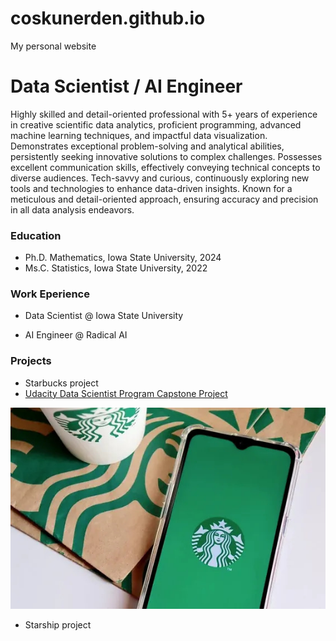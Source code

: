 # coskunerden.github.io
My personal website
# Data Scientist / AI Engineer
Highly skilled and detail-oriented professional with 5+ years of experience in creative scientific data analytics, proficient programming, advanced machine learning techniques, and impactful data visualization. Demonstrates exceptional problem-solving and analytical abilities, persistently seeking innovative solutions to complex challenges. Possesses excellent communication skills, effectively conveying technical concepts to diverse audiences. Tech-savvy and curious, continuously exploring new tools and technologies to enhance data-driven insights. Known for a meticulous and detail-oriented approach, ensuring accuracy and precision in all data analysis endeavors.

### Education
- Ph.D. Mathematics, Iowa State University, 2024
- Ms.C. Statistics, Iowa State University, 2022


### Work Eperience
- Data Scientist @ Iowa State University

- AI Engineer @ Radical AI

### Projects
- Starbucks project
- [Udacity Data Scientist Program Capstone Project](https://github.com/CoskunErden/coskunerden.github.io/blob/main/images/starbucks.jpg)
  

![Project Image](https://github.com/CoskunErden/coskunerden.github.io/blob/main/images/starbucks.jpg)

- Starship project
